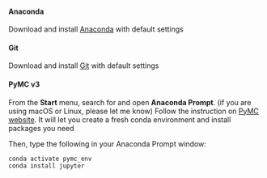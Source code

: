 #### Anaconda
Download and install [Anaconda](https://www.anaconda.com/products/individual#Downloads) with default settings

#### Git
Download and install [Git](https://git-scm.com/) with default settings

#### PyMC v3
From the **Start** menu, search for and open **Anaconda Prompt**. (if you are using macOS or Linux, please let me know)
Follow the instruction on [PyMC website](https://docs.pymc.io/en/stable/). It will let you create a fresh conda environment and install packages you need

Then, type the following in your Anaconda Prompt window:
```
conda activate pymc_env
conda install jupyter
```
